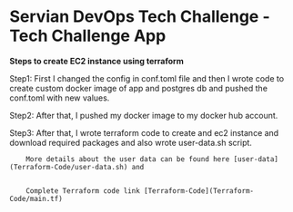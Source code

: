 # Servian DevOps Tech Challenge - Tech Challenge App

**Steps to create EC2 instance using terraform**


 Step1: First I changed the config in conf.toml file and then I wrote code to create custom docker image of app and postgres db and pushed the conf.toml with new values.
 
 
Step2:  After that, I pushed my docker image to my docker hub account.


Step3:  After that, I wrote terraform code to create and ec2 instance and download required packages and also wrote user-data.sh script.


        More details about the user data can be found here [user-data](Terraform-Code/user-data.sh) and 
        
        
        Complete Terraform code link [Terraform-Code](Terraform-Code/main.tf)

